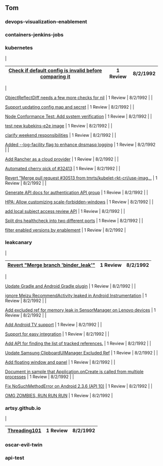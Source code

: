## Tom
### devops-visualization-enablement
### containers-jenkins-jobs
### kubernetes
|

[Check if default config is invalid before comparing it](https://github.com/kubernetes/kubernetes/pull/32438) | 1 Review | 8/2/1992 | 
| :---: | :---: | :---: |
|

[ObjectReflectDiff needs a few more checks for nil](https://github.com/kubernetes/kubernetes/pull/32434) | 1 Review | 8/2/1992 | 
|

[Support updating config map and secret](https://github.com/kubernetes/kubernetes/pull/32429) | 1 Review | 8/2/1992 | 
|

[Node Conformance Test: Add system verification](https://github.com/kubernetes/kubernetes/pull/32427) | 1 Review | 8/2/1992 | 
|

[test new kubekins-e2e image](https://github.com/kubernetes/kubernetes/pull/32426) | 1 Review | 8/2/1992 | 
|

[clarify weekend responsibilities](https://github.com/kubernetes/kubernetes/pull/32423) | 1 Review | 8/2/1992 | 
|

[Added --log-facility flag to enhance dnsmasq logging](https://github.com/kubernetes/kubernetes/pull/32422) | 1 Review | 8/2/1992 | 
|

[Add Rancher as a cloud provider](https://github.com/kubernetes/kubernetes/pull/32419) | 1 Review | 8/2/1992 | 
|

[Automated cherry pick of #32413](https://github.com/kubernetes/kubernetes/pull/32418) | 1 Review | 8/2/1992 | 
|

[Revert "Merge pull request #30513 from tmrts/kubelet-rkt-cri/use-imag…](https://github.com/kubernetes/kubernetes/pull/32410) | 1 Review | 8/2/1992 | 
|

[Generate API docs for authentication API group](https://github.com/kubernetes/kubernetes/pull/32409) | 1 Review | 8/2/1992 | 
|

[HPA: Allow customizing scale-forbidden-windows](https://github.com/kubernetes/kubernetes/pull/32408) | 1 Review | 8/2/1992 | 
|

[add local subject access review API](https://github.com/kubernetes/kubernetes/pull/32407) | 1 Review | 8/2/1992 | 
|

[Split dns healthcheck into two different ports](https://github.com/kubernetes/kubernetes/pull/32406) | 1 Review | 8/2/1992 | 
|

[filter enabled versions by enablement](https://github.com/kubernetes/kubernetes/pull/32399) | 1 Review | 8/2/1992 | 
### leakcanary
|

[Revert "Merge branch 'binder_leak'"](https://github.com/square/leakcanary/pull/598) | 1 Review | 8/2/1992 | 
| :---: | :---: | :---: |
|

[Update Gradle and Android Gradle plugin](https://github.com/square/leakcanary/pull/597) | 1 Review | 8/2/1992 | 
|

[ignore Meizu RecommendActivity leaked in Android Instrumentation](https://github.com/square/leakcanary/pull/596) | 1 Review | 8/2/1992 | 
|

[Add excluded ref for memory leak in SensorManager on Lenovo devices](https://github.com/square/leakcanary/pull/571) | 1 Review | 8/2/1992 | 
|

[Add Android TV support](https://github.com/square/leakcanary/pull/551) | 1 Review | 8/2/1992 | 
|

[Support for easy integration](https://github.com/square/leakcanary/pull/527) | 1 Review | 8/2/1992 | 
|

[Add API for finding the list of tracked references.](https://github.com/square/leakcanary/pull/480) | 1 Review | 8/2/1992 | 
|

[Update Samsung ClipboardUIManager Excluded Ref](https://github.com/square/leakcanary/pull/479) | 1 Review | 8/2/1992 | 
|

[Add floating window and panel](https://github.com/square/leakcanary/pull/460) | 1 Review | 8/2/1992 | 
|

[Document in sample that Application.onCreate is called from multiple processes](https://github.com/square/leakcanary/pull/411) | 1 Review | 8/2/1992 | 
|

[Fix NoSuchMethodError on Android 2.3.6 (API 10)](https://github.com/square/leakcanary/pull/370) | 1 Review | 8/2/1992 | 
|

[OMG ZOMBIES, RUN RUN RUN](https://github.com/square/leakcanary/pull/257) | 1 Review | 8/2/1992 | 
### artsy.github.io
|

[Threading101](https://github.com/artsy/artsy.github.io/pull/230) | 1 Review | 8/2/1992 | 
| :---: | :---: | :---: |
### oscar-evil-twin
### api-test
